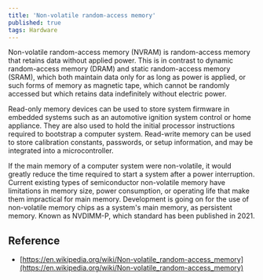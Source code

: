 ```yaml
---
title: 'Non-volatile random-access memory'
published: true
tags: Hardware
---
```


Non-volatile random-access memory (NVRAM) is random-access memory that retains data without applied power. This is in contrast to dynamic random-access memory (DRAM) and static random-access memory (SRAM), which both maintain data only for as long as power is applied, or such forms of memory as magnetic tape, which cannot be randomly accessed but which retains data indefinitely without electric power.

Read-only memory devices can be used to store system firmware in embedded systems such as an automotive ignition system control or home appliance. They are also used to hold the initial processor instructions required to bootstrap a computer system. Read-write memory can be used to store calibration constants, passwords, or setup information, and may be integrated into a microcontroller.

If the main memory of a computer system were non-volatile, it would greatly reduce the time required to start a system after a power interruption. Current existing types of semiconductor non-volatile memory have limitations in memory size, power consumption, or operating life that make them impractical for main memory. Development is going on for the use of non-volatile memory chips as a system's main memory, as persistent memory. Known as NVDIMM-P, which standard has been published in 2021.

## Reference

- [https://en.wikipedia.org/wiki/Non-volatile_random-access_memory](https://en.wikipedia.org/wiki/Non-volatile_random-access_memory)